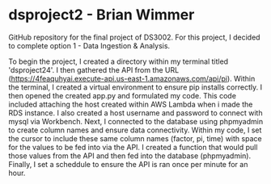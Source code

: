 # dsproject2 - Brian Wimmer
GitHub repository for the final project of DS3002. For this project, I decided to complete option 1 - Data Ingestion & Analysis.

To begin the project, I created a directory within my terminal titled 'dsproject24'. I then gathered the API from the URL (https://4feaquhyai.execute-api.us-east-1.amazonaws.com/api/pi). Within the terminal, I created a virtual environment to ensure pip installs correctly. I then opened the created app.py and formulated my code. This code included attaching the host created within AWS Lambda when i made the RDS instance. I also created a host username and password to connect with mysql via Workbench. Next, I connected to the database using phpmyadmin to create column names and ensure data connectivity. Within my code, I set the cursor to include these same column names (factor, pi, time) with space for the values to be fed into via the API. I created a function that would pull those values from the API and then fed into the database (phpmyadmin). Finally, I set a scheddule to ensure the API is ran once per minute for an hour.
